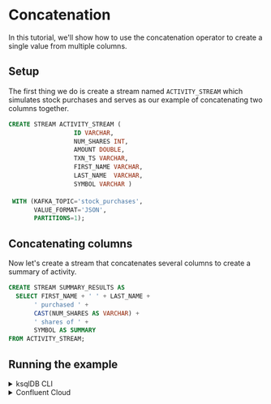 # Concatenation

In this tutorial, we'll show how to use the concatenation operator to create a single value from multiple columns.
       

## Setup

The first thing we do is create a stream named `ACTIVITY_STREAM` which simulates stock purchases and serves as our example of concatenating two columns together.

```sql
CREATE STREAM ACTIVITY_STREAM (
                  ID VARCHAR,
                  NUM_SHARES INT,
                  AMOUNT DOUBLE,
                  TXN_TS VARCHAR,
                  FIRST_NAME VARCHAR,
                  LAST_NAME  VARCHAR,
                  SYMBOL VARCHAR )

 WITH (KAFKA_TOPIC='stock_purchases',
       VALUE_FORMAT='JSON',
       PARTITIONS=1);
```
## Concatenating columns 

Now let's create a stream that concatenates several columns to create a summary of activity.

```sql
CREATE STREAM SUMMARY_RESULTS AS
  SELECT FIRST_NAME + ' ' + LAST_NAME +
       ' purchased ' +
       CAST(NUM_SHARES AS VARCHAR) +
       ' shares of ' +
       SYMBOL AS SUMMARY
FROM ACTIVITY_STREAM;
```

## Running the example

<details>
  <summary>ksqlDB CLI </summary>

#### Prerequisites

* Docker running via [Docker Desktop](https://docs.docker.com/desktop/) or [Docker Engine](https://docs.docker.com/engine/install/)
* [Docker Compose](https://docs.docker.com/compose/install/). Ensure that the command `docker compose version` succeeds.

#### Run the commands

First, start ksqlDB and Kafka:

  ```shell
  docker compose -f ./docker/docker-compose-ksqldb.yml up -d
  ```
Next, open the ksqlDB CLI:

  ```shell
  docker exec -it ksqldb-cli ksql http://ksqldb-server:8088
  ```

Finally, run following SQL statements to create the `ACTIVITY_STREAM` stream backed by Kafka running in Docker, populate it with
test data, and run the query that concatenates several columns.

```sql
 CREATE STREAM ACTIVITY_STREAM (
                  ID VARCHAR,
                  NUM_SHARES INT,
                  AMOUNT DOUBLE,
                  TXN_TS VARCHAR,
                  FIRST_NAME VARCHAR,
                  LAST_NAME  VARCHAR,
                  SYMBOL VARCHAR )

 WITH (KAFKA_TOPIC='stock_purchases',
       VALUE_FORMAT='JSON',
       PARTITIONS=1);
```

Before we get too far, let’s set the `auto.offset.reset` configuration parameter to earliest. This means all new ksqlDB queries will
automatically compute their results from the beginning of a stream, rather than the end. This isn’t always what you’ll want to do in
production, but it makes query results much easier to see in examples like this.

`SET 'auto.offset.reset' = 'earliest';`

And let's adjust the column width, so we can easily see the results:

`SET CLI COLUMN-WIDTH 50`

```sql
INSERT INTO ACTIVITY_STREAM (id, num_shares, amount, txn_ts, first_name, last_name, symbol)
VALUES ('1', 30000, 5004.89, '2020-12-04 02:35:43', 'Art', 'Vandeley', 'IMEP');

INSERT INTO ACTIVITY_STREAM (id, num_shares, amount, txn_ts, first_name, last_name, symbol)
VALUES ('2', 500, 1000.89, '2020-12-04 02:35:44', 'Nick', 'Fury', 'IMEP');

INSERT INTO ACTIVITY_STREAM (id, num_shares, amount, txn_ts, first_name, last_name, symbol)
VALUES ('3', 45729, 804.89, '2020-12-04 02:35:45', 'Natasha', 'Romanov', 'STRK');

INSERT INTO ACTIVITY_STREAM (id, num_shares, amount, txn_ts, first_name, last_name, symbol)
VALUES ('4', 72848, 60040.89, '2020-12-04 02:35:46', 'Wanda', 'Maximoff', 'STRK');
```

```sql
CREATE STREAM SUMMARY_RESULTS AS
SELECT FIRST_NAME + ' ' + LAST_NAME +
       ' purchased ' +
       CAST(NUM_SHARES AS VARCHAR) +
       ' shares of ' +
       SYMBOL AS SUMMARY
FROM ACTIVITY_STREAM;
```

```sql
 SELECT * from SUMMARY_RESULTS;
```

The query output should look something like this:

```plaintext
+--------------------------------------------------+
|SUMMARY                                           |
+--------------------------------------------------+
|Art Vandeley purchased 30000 shares of IMEP       |
|Nick Fury purchased 500 shares of IMEP            |
|Natasha Romanov purchased 45729 shares of STRK    |
|Wanda Maximoff purchased 72848 shares of STRK     |
```

When you are finished, clean up the containers used for this tutorial by running:

  ```shell
  docker compose -f ./docker/docker-compose-ksqldb.yml down -v
  ```
</details>
<details>
<summary> Confluent Cloud </summary>

#### Prerequisites

* A [Confluent Cloud](https://confluent.cloud/signup) account
* A ksqlDB cluster created in Confluent Cloud. Follow [this quick start](https://docs.confluent.io/cloud/current/get-started/index.html#section-2-add-ksql-cloud-to-the-cluster) to create one.

#### Run the commands

In the Confluent Cloud Console, navigate to your environment and then click the `ksqlDB` link from left-side menu. Then click on the
name of ksqlDB cluster you created.

Finally, run following SQL statements in the ksqlDB UI `Editor` tab to create the `ACTIVITY_STREAM` stream, populate it with
test data, and run the column difference query.

```sql
CREATE STREAM ACTIVITY_STREAM (
                  ID VARCHAR,
                  NUM_SHARES INT,
                  AMOUNT DOUBLE,
                  TXN_TS VARCHAR,
                  FIRST_NAME VARCHAR,
                  LAST_NAME  VARCHAR,
                  SYMBOL VARCHAR )

 WITH (KAFKA_TOPIC='stock_purchases',
       VALUE_FORMAT='JSON',
       PARTITIONS=1);
```


```sql
INSERT INTO ACTIVITY_STREAM (id, num_shares, amount, txn_ts, first_name, last_name, symbol)
VALUES ('1', 30000, 5004.89, '2020-12-04 02:35:43', 'Art', 'Vandeley', 'IMEP');

INSERT INTO ACTIVITY_STREAM (id, num_shares, amount, txn_ts, first_name, last_name, symbol)
VALUES ('2', 500, 1000.89, '2020-12-04 02:35:44', 'Nick', 'Fury', 'IMEP');

INSERT INTO ACTIVITY_STREAM (id, num_shares, amount, txn_ts, first_name, last_name, symbol)
VALUES ('3', 45729, 804.89, '2020-12-04 02:35:45', 'Natasha', 'Romanov', 'STRK');

INSERT INTO ACTIVITY_STREAM (id, num_shares, amount, txn_ts, first_name, last_name, symbol)
VALUES ('4', 72848, 60040.89, '2020-12-04 02:35:46', 'Wanda', 'Maximoff', 'STRK');
```

```sql
CREATE STREAM SUMMARY_RESULTS AS
SELECT FIRST_NAME + ' ' + LAST_NAME +
       ' purchased ' +
       CAST(NUM_SHARES AS VARCHAR) +
       ' shares of ' +
       SYMBOL AS SUMMARY
FROM ACTIVITY_STREAM;
```

```sql
 SELECT * from SUMMARY_RESULTS;
```

The query output should look like this:

![column concatenation](img/column-concatenation.png)

</details>
